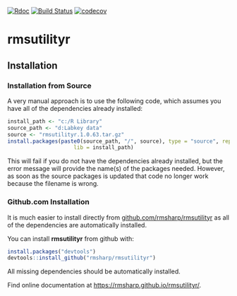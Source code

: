 
[![Rdoc](http://www.rdocumentation.org/badges/version/roxygen2)](http://www.rdocumentation.org/packages/roxygen2)
[![Build
Status](https://travis-ci.org/rmsharp/rmsutilityr.svg?branch=master)](https://travis-ci.org/rmsharp/rmsutilityr)
[![codecov](https://codecov.io/gh/rmsharp/rmsutilityr/branch/master/graph/badge.svg)](https://codecov.io/gh/rmsharp/rmsutilityr)

<!-- README.md is generated from README.Rmd. Please edit that file -->

# rmsutilityr

## Installation

### Installation from Source

A very manual approach is to use the following code, which assumes you
have all of the dependencies already installed:

``` r
install_path <- "c:/R Library"
source_path <- "d:Labkey data"
source <- "rmsutilityr.1.0.63.tar.gz"
install.packages(paste0(source_path, "/", source), type = "source", repos = NULL,
                     lib = install_path)
```

This will fail if you do not have the dependencies already installed,
but the error message will provide the name(s) of the packages needed.
However, as soon as the source packages is updated that code no longer
work because the filename is wrong.

### Github.com Installation

It is much easier to install directly from
[github.com/rmsharp/rmsutilityr](https://github.com/rmsharp/rmsutilityr)
as all of the dependencies are automatically installed.

You can install **rmsutilityr** from github with:

``` r
install.packages("devtools")
devtools::install_github("rmsharp/rmsutilityr")
```

All missing dependencies should be automatically installed.

Find online documentation at <https://rmsharp.github.io/rmsutilityr/>.
